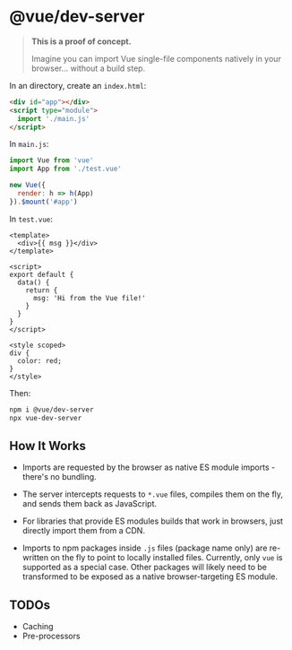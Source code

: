 # @vue/dev-server

> **This is a proof of concept.**
>
> Imagine you can import Vue single-file components natively in your browser... without a build step.

In an directory, create an `index.html`:

``` html
<div id="app"></div>
<script type="module">
  import './main.js'
</script>
```

In `main.js`:

``` js
import Vue from 'vue'
import App from './test.vue'

new Vue({
  render: h => h(App)
}).$mount('#app')
```

In `test.vue`:

``` vue
<template>
  <div>{{ msg }}</div>
</template>

<script>
export default {
  data() {
    return {
      msg: 'Hi from the Vue file!'
    }
  }
}
</script>

<style scoped>
div {
  color: red;
}
</style>
```

Then:

``` bash
npm i @vue/dev-server
npx vue-dev-server
```

## How It Works

- Imports are requested by the browser as native ES module imports - there's no bundling.

- The server intercepts requests to `*.vue` files, compiles them on the fly, and sends them back as JavaScript.

- For libraries that provide ES modules builds that work in browsers, just directly import them from a CDN.

- Imports to npm packages inside `.js` files (package name only) are re-written on the fly to point to locally installed files. Currently, only `vue` is supported as a special case. Other packages will likely need to be transformed to be exposed as a native browser-targeting ES module.

## TODOs

- Caching
- Pre-processors
